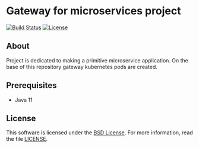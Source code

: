 # Gateway for microservices project

[![Build Status](https://travis-ci.com/Anshelen/microservices-gateway.svg?branch=master)](https://travis-ci.com/Anshelen/microservices-gateway)
[![License](https://img.shields.io/badge/License-BSD%203--Clause-blue.svg)](https://opensource.org/licenses/BSD-3-Clause)

## About

Project is dedicated to making a primitive microservice application.
On the base of this repository gateway kubernetes pods are created.

## Prerequisites

- Java 11

## License

This software is licensed under the [BSD License][BSD]. For more information, read the file [LICENSE](LICENSE).

[BSD]: https://opensource.org/licenses/BSD-3-Clause
